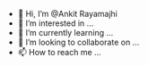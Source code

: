 - 👋 Hi, I’m @Ankit Rayamajhi 
- 👀 I’m interested in ...
- 🌱 I’m currently learning ...
- 💞️ I’m looking to collaborate on ...
- 📫 How to reach me ...

<!---
Ankit Rayamajhi is a ✨ special ✨ repository because its `README.md` (this file) appears on your GitHub profile.
You can click the Preview link to take a look at your changes.
--->
